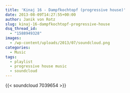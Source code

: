```yaml
---
title: 'Kinaj 16 - Dampfkochtopf (progressive house)'
date: 2013-08-09T14:27:55+00:00
author: Janik von Rotz
slug: kinaj-16-dampfkochtopf-progressive-house
dsq_thread_id:
  - "1588949328"
images:
  - /wp-content/uploads/2013/07/soundcloud.png
categories:
  - Music
tags:
  - playlist
  - progressive house music
  - soundcloud
---
```

{{< soundcloud 7039654 >}}